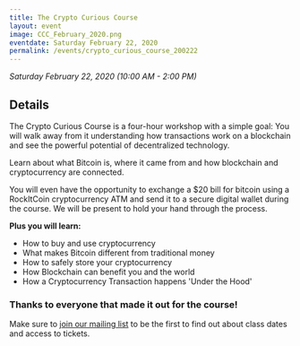 ```yaml
---
title: The Crypto Curious Course
layout: event
image: CCC_February_2020.png
eventdate: Saturday February 22, 2020
permalink: /events/crypto_curious_course_200222
---
```

<i>Saturday February 22, 2020 (10:00 AM - 2:00 PM) </i>

<h2>Details</h2>
<div>

The Crypto Curious Course is a four-hour workshop with a simple goal: You will walk away from it understanding how transactions work on a blockchain and see the powerful potential of decentralized technology.

Learn about what Bitcoin is, where it came from and how blockchain and cryptocurrency are connected.

You will even have the opportunity to exchange a $20 bill for bitcoin using a RockItCoin cryptocurrency ATM and send it to a secure digital wallet during the course. We will be present to hold your hand through the process.

<b>Plus you will learn:</b>
<div>
<ul>
 	<li>How to buy and use cryptocurrency</li>
 	<li>What makes Bitcoin different from traditional money</li>
 	<li>How to safely store your cryptocurrency</li>
 	<li>How Blockchain can benefit you and the world</li>
 	<li>How a Cryptocurrency Transaction happens 'Under the Hood'</li>
</ul>
</div>
</div>
<h3>Thanks to everyone that made it out for the course!</h3>
Make sure to <a href="http://eepurl.com/gFnH09" target="_blank" rel="noopener">join our mailing list</a> to be the first to find out about class dates and access to tickets.
